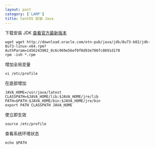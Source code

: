 ```yaml
---
layout: post
category: ['LAMP']
title: CentOS 安装 Java
---
```


下载安装 JDK [查看官方最新版本](http://www.oracle.com/technetwork/indexes/downloads/index.html#java)

    wget wget http://download.oracle.com/otn-pub/java/jdk/8u73-b02/jdk-8u73-linux-x64.rpm?AuthParam=1456243902_0c6c969e56ef0f0d93e786fc8691d178
    rpm -ivh *.rpm

增加全局变量

    vi /etc/profile

在底部增加

    JAVA_HOME=/usr/java/latest
    CLASSPATH=$JAVA_HOME/lib:$JAVA_HOME/jre/lib
    PATH=$PATH:$JAVA_HOME/bin:$JAVA_HOME/jre/bin
    export PATH CLASSPATH JAVA_HOME

使立即生效

    source /etc/profile

查看系统环境状态

    echo $PATH